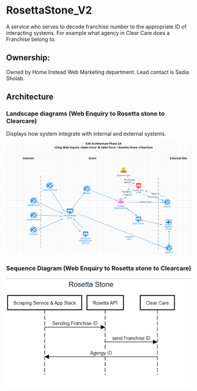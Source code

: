 # RosettaStone_V2
A service who serves to decode franchise number to the appropriate ID of interacting systems.  For example what agency in Clear Care does a Franchise belong to.
## Ownership:
Owned by Home Instead Web Marketing department. Lead contact is Sadia Shoiab.

## Architecture

### Landscape diagrams (Web Enquiry to Rosetta stone to Clearcare)
Displays how system integrate with internal and external systems.

![landsscape](Documentation/Readme_images/RosettaStone.PNG)  

     
### Sequence Diagram (Web Enquiry to Rosetta stone to Clearcare)

![sequence](Documentation/Readme_images/RosettaStone_SEQ.PNG) 
